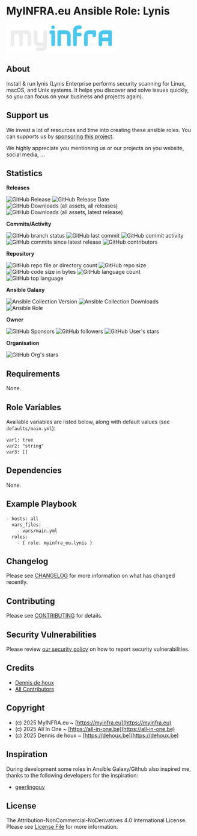 # MyINFRA.eu Ansible Role: Lynis

[![MyINFRA.eu logo](https://raw.githubusercontent.com/MyINFRA-eu/.github/main/logo/myinfra-logo-grey.svg)](https://myinfra.eu)


## About

Install & run lynis (Lynis Enterprise performs security scanning for Linux, macOS, and Unix systems. It helps you discover and solve issues quickly, so you can focus on your business and projects again).


## Support us

We invest a lot of resources and time into creating these ansible roles. You can supports us by [sponsoring this project](https://github.com/MyINFRA-eu#sponsorship).

We highly appreciate you mentioning us or our projects on you website, social media, ...


## Statistics

**Releases**

![GitHub Release](https://img.shields.io/github/v/release/MyINFRA-eu/ansible-role-lynis?style=flat)
![GitHub Release Date](https://img.shields.io/github/release-date/MyINFRA-eu/ansible-role-lynis?style=flat)
![GitHub Downloads (all assets, all releases)](https://img.shields.io/github/downloads/MyINFRA-eu/ansible-role-lynis/total?style=flat)
![GitHub Downloads (all assets, latest release)](https://img.shields.io/github/downloads/MyINFRA-eu/ansible-role-lynis/latest/total?style=flat)

**Commits/Activity**

![GitHub branch status](https://img.shields.io/github/checks-status/MyINFRA-eu/ansible-role-lynis/main?style=flat)
![GitHub last commit](https://img.shields.io/github/last-commit/MyINFRA-eu/ansible-role-lynis?style=for-the-badge?style=flat)
![GitHub commit activity](https://img.shields.io/github/commit-activity/w/MyINFRA-eu/ansible-role-lynis?style=flat)
![GitHub commits since latest release](https://img.shields.io/github/commits-since/MyINFRA-eu/ansible-role-lynis/latest?style=flat)
![GitHub contributors](https://img.shields.io/github/contributors/MyINFRA-eu/ansible-role-lynis?style=for-the-badge?style=flat)

**Repository**

![GitHub repo file or directory count](https://img.shields.io/github/directory-file-count/MyINFRA-eu/ansible-role-lynis?style=flat)
![GitHub repo size](https://img.shields.io/github/repo-size/MyINFRA-eu/ansible-role-lynis?style=flat)
![GitHub code size in bytes](https://img.shields.io/github/languages/code-size/MyINFRA-eu/aansible-role-lynis?style=flat)
![GitHub language count](https://img.shields.io/github/languages/count/MyINFRA-eu/ansible-role-lynis?style=flat)
![GitHub top language](https://img.shields.io/github/languages/top/MyINFRA-eu/ansible-role-lynis?style=flat)

**Ansible Galaxy**

![Ansible Collection Version](https://img.shields.io/ansible/collection/v/myinfra_eu/lynis?style=flat)
![Ansible Collection Downloads](https://img.shields.io/ansible/collection/d/myinfra_eu/lynis?style=flat)
![Ansible Role](https://img.shields.io/ansible/role/d/myinfra_eu/lynis?style=flat)

**Owner**

![GitHub Sponsors](https://img.shields.io/github/sponsors/Dennis-de-Houx?style=for-the-badge)
![GitHub followers](https://img.shields.io/github/followers/Dennis-de-Houx?style=for-the-badge)
![GitHub User's stars](https://img.shields.io/github/stars/Dennis-de-Houx?style=for-the-badge)

**Organisation**

![GitHub Org's stars](https://img.shields.io/github/stars/MyINFRA-eu?style=for-the-badge)


## Requirements

None.


## Role Variables

Available variables are listed below, along with default values (see `defaults/main.yml`):

```
var1: true
var2: "string"
var3: []
```


## Dependencies

None.


## Example Playbook

```
- hosts: all
  vars_files:
    - vars/main.yml
  roles:
    - { role: myinfra_eu.lynis }
```


## Changelog

Please see [CHANGELOG](CHANGELOG.md) for more information on what has changed recently.


## Contributing

Please see [CONTRIBUTING](CONTRIBUTING.md) for details.


## Security Vulnerabilities

Please review [our security policy](https://github.com/MyINFRA-eu/ansible-role-lynis/security/policy) on how to report security vulnerabilities.


## Credits

- [Dennis de houx](https://github.com/Dennis-de-Houx)
- [All Contributors](https://github.com/MyINFRA-eu/ansible-role-lynis/contributors)


## Copyright

- (c) 2025 MyINFRA.eu ~ [https://myinfra.eu](https://myinfra.eu)
- (c) 2025 All In One ~ [https://all-in-one.be](https://all-in-one.be)
- (c) 2025 Dennis de houx ~ [https://dehoux.be](https://dehoux.be)


## Inspiration

During development some roles in Ansible Galaxy/Github also inspired me,
thanks to the following developers for the inspiration:

- [geerlingguy](https://github.com/geerlingguy/)


## License

The Attribution-NonCommercial-NoDerivatives 4.0 International License. Please see [License File](LICENSE.md) for more information.

